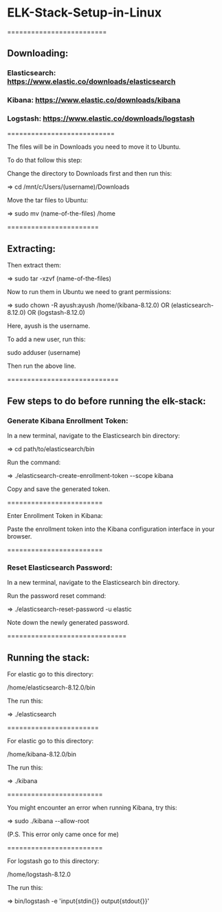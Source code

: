 # ELK-Stack-Setup-in-Linux

=========================
## Downloading:

### Elasticsearch: https://www.elastic.co/downloads/elasticsearch

### Kibana: https://www.elastic.co/downloads/kibana

### Logstash: https://www.elastic.co/downloads/logstash

===========================

The files will be in Downloads you need to move it to Ubuntu.

To do that follow this step:

Change the directory to Downloads first and then run this:

=> cd /mnt/c/Users/(username)/Downloads

Move the tar files to Ubuntu:

=> sudo mv (name-of-the-files) /home

=======================

## Extracting:

Then extract them:

=> sudo tar -xzvf (name-of-the-files)

Now to run them in Ubuntu we need to grant permissions:

=> sudo chown -R ayush:ayush /home/(kibana-8.12.0) OR (elasticsearch-8.12.0) OR (logstash-8.12.0)

Here, ayush is the username.

To add a new user, run this:

sudo adduser (username) 

Then run the above line.

============================

## Few steps to do before running the elk-stack:

### Generate Kibana Enrollment Token:

In a new terminal, navigate to the Elasticsearch bin directory:

=> cd path/to/elasticsearch/bin

Run the command:

=> ./elasticsearch-create-enrollment-token --scope kibana

Copy and save the generated token.

========================

Enter Enrollment Token in Kibana:

Paste the enrollment token into the Kibana configuration interface in your browser.

========================

### Reset Elasticsearch Password:

In a new terminal, navigate to the Elasticsearch bin directory.

Run the password reset command:

=> ./elasticsearch-reset-password -u elastic

Note down the newly generated password.


==============================


## Running the stack:

For elastic go to this directory:

/home/elasticsearch-8.12.0/bin

The run this:

=> ./elasticsearch

=======================

For elastic go to this directory:

/home/kibana-8.12.0/bin

The run this:

=> ./kibana

========================

You might encounter an error when running Kibana, try this:

=> sudo ./kibana --allow-root

(P.S. This error only came once for me)

========================

For logstash go to this directory:

/home/logstash-8.12.0

The run this:

=> bin/logstash -e 'input{stdin{}} output{stdout{}}'





